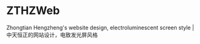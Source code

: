 # ZTHZWeb
Zhongtian Hengzheng's website design, electroluminescent screen style | 中天恒正的网站设计，电致发光屏风格
